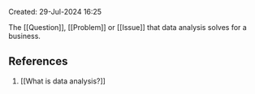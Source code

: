 Created: 29-Jul-2024 16:25

The [[Question]], [[Problem]] or [[Issue]] that data analysis solves for a business.
## References
1. [[What is data analysis?]]
